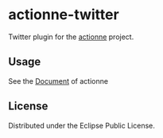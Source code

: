 # actionne-twitter

Twitter plugin for the [actionne](https://github.com/virushuo/actionne) project.

## Usage

See the [Document](https://github.com/virushuo/actionne/blob/master/README.md) of actionne

## License

Distributed under the Eclipse Public License.
